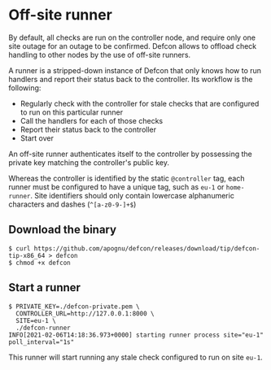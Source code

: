 # Off-site runner

By default, all checks are run on the controller node, and require only one site outage for an outage to be confirmed. Defcon allows to offload check handling to other nodes by the use of off-site runners.

A runner is a stripped-down instance of Defcon that only knows how to run handlers and report their status back to the controller. Its workflow is the following:

 * Regularly check with the controller for stale checks that are configured to run on this particular runner
 * Call the handlers for each of those checks
 * Report their status back to the controller
 * Start over

An off-site runner authenticates itself to the controller by possessing the private key matching the controller's public key.

Whereas the controller is identified by the static `@controller` tag, each runner must be configured to have a unique tag, such as `eu-1` or `home-runner`. Site identifiers should only contain lowercase alphanumeric characters and dashes (`^[a-z0-9-]+$`)

## Download the binary

```shell
$ curl https://github.com/apognu/defcon/releases/download/tip/defcon-tip-x86_64 > defcon
$ chmod +x defcon
```

## Start a runner

```shell
$ PRIVATE_KEY=./defcon-private.pem \
  CONTROLLER_URL=http://127.0.0.1:8000 \
  SITE=eu-1 \
  ./defcon-runner
INFO[2021-02-06T14:18:36.973+0000] starting runner process site="eu-1" poll_interval="1s"
```

This runner will start running any stale check configured to run on site `eu-1`.
